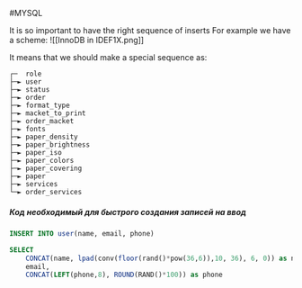 #MYSQL 

It is so important to have the right sequence of inserts
For example we have a scheme:
![[InnoDB in IDEF1X.png]]

It means that we should make a special sequence as:
```code
┌─  role
├─► user
├─► status
├─► order
├─► format_type
├─► macket_to_print
├─► order_macket
├─► fonts
├─► paper_density
├─► paper_brightness
├─► paper_iso
├─► paper_colors
├─► paper_covering
├─► paper
├─► services
└─► order_services
```




##### Код необходимый для быстрого создания записей на ввод
```sql
INSERT INTO user(name, email, phone)

SELECT 
	CONCAT(name, lpad(conv(floor(rand()*pow(36,6)),10, 36), 6, 0)) as name
	email,
	CONCAT(LEFT(phone,8), ROUND(RAND()*100)) as phone

```
